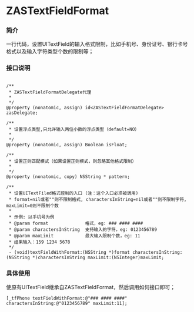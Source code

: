 # ZASTextFieldFormat

### 简介
一行代码，设置UITextField的输入格式限制，比如手机号、身份证号、银行卡号格式以及输入字符类型个数的限制等；


### 接口说明
```

/**
 * ZASTextFieldFormatDelegate代理
 *
 */
@property (nonatomic, assign) id<ZASTextFieldFormatDelegate> zasDelegate;

/**
 * 设置浮点类型,只允许输入两位小数的浮点类型（default=NO）
 * 
 */
@property (nonatomic, assign) Boolean isFloat;

/**
 * 设置正则匹配模式（如果设置正则模式，则忽略其他格式限制）
 *
 */
@property (nonatomic, copy) NSString * pattern;

/**
 * 设置UITextFiled格式控制的入口 (注：这个入口必须被调用)
 * format=nil或者""则不限制格式, charactersInString=nil或者""则不限制字符, maxLimit=0则不限制个数
 *
 * 示例: 以手机号为例
 * @param format              格式，eg: ### #### ####
 * @param charactersInString  支持输入的字符，eg: 0123456789
 * @param maxLimit            最大输入限制个数，eg: 11
 * 结果输入：159 1234 5678
 */
 - (void)textFieldWithFormat:(NSString *)format charactersInString:(NSString *)charactersInString maxLimit:(NSInteger)maxLimit;
```

### 具体使用
使原有UITextField继承自ZASTextFieldFormat，然后调用如何接口即可；

```
[_tfPhone textFieldWithFormat:@"### #### ####" charactersInString:@"0123456789" maxLimit:11];
```
